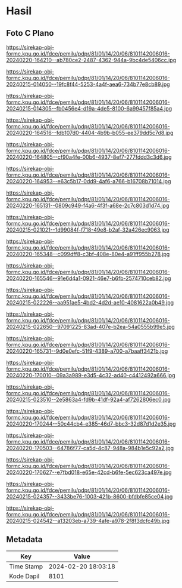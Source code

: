 # Hasil

## Foto C Plano

https://sirekap-obj-formc.kpu.go.id/fdce/pemilu/pdpr/81/01/14/20/06/8101142006016-20240220-164210--ab780ce2-2487-4362-944a-9bc4de5406cc.jpg

https://sirekap-obj-formc.kpu.go.id/fdce/pemilu/pdpr/81/01/14/20/06/8101142006016-20240215-014050--19fc8f44-5253-4a4f-aea6-734b77e8cb89.jpg

https://sirekap-obj-formc.kpu.go.id/fdce/pemilu/pdpr/81/01/14/20/06/8101142006016-20240215-014305--fb0456e4-d19a-4de5-8100-6a99457f85a4.jpg

https://sirekap-obj-formc.kpu.go.id/fdce/pemilu/pdpr/81/01/14/20/06/8101142006016-20240220-164516--fdb107d0-4404-4b9b-b055-ee379dd5c7d8.jpg

https://sirekap-obj-formc.kpu.go.id/fdce/pemilu/pdpr/81/01/14/20/06/8101142006016-20240220-164805--cf90a4fe-00b6-4937-8ef7-277fddd3c3d6.jpg

https://sirekap-obj-formc.kpu.go.id/fdce/pemilu/pdpr/81/01/14/20/06/8101142006016-20240220-164953--e63c5b17-0dd9-4af6-a766-b16708b71014.jpg

https://sirekap-obj-formc.kpu.go.id/fdce/pemilu/pdpr/81/01/14/20/06/8101142006016-20240220-165131--0809c949-f4a6-4f3f-a68e-2c7c803d1d74.jpg

https://sirekap-obj-formc.kpu.go.id/fdce/pemilu/pdpr/81/01/14/20/06/8101142006016-20240215-021021--1d99084f-f718-49e8-b2af-32a426ec9063.jpg

https://sirekap-obj-formc.kpu.go.id/fdce/pemilu/pdpr/81/01/14/20/06/8101142006016-20240220-165348--c099dff8-c3bf-408e-80e4-a91ff955b278.jpg

https://sirekap-obj-formc.kpu.go.id/fdce/pemilu/pdpr/81/01/14/20/06/8101142006016-20240220-165546--91e6d4a1-0921-46e7-b6fb-2574710ceb82.jpg

https://sirekap-obj-formc.kpu.go.id/fdce/pemilu/pdpr/81/01/14/20/06/8101142006016-20240215-022226--aa951ae5-4bd2-4d2d-ae10-4081622a0b49.jpg

https://sirekap-obj-formc.kpu.go.id/fdce/pemilu/pdpr/81/01/14/20/06/8101142006016-20240215-022650--97091225-83ad-407e-b2ea-54a0555b99e5.jpg

https://sirekap-obj-formc.kpu.go.id/fdce/pemilu/pdpr/81/01/14/20/06/8101142006016-20240220-165731--9d0e0efc-51f9-4389-a700-a7baaff3421b.jpg

https://sirekap-obj-formc.kpu.go.id/fdce/pemilu/pdpr/81/01/14/20/06/8101142006016-20240220-170010--09a3a989-e3d5-4c32-ad40-c4412492a666.jpg

https://sirekap-obj-formc.kpu.go.id/fdce/pemilu/pdpr/81/01/14/20/06/8101142006016-20240215-023510--2e5863a4-fd9b-41df-92a4-af7262806ec0.jpg

https://sirekap-obj-formc.kpu.go.id/fdce/pemilu/pdpr/81/01/14/20/06/8101142006016-20240220-170244--50c44cb4-e385-46d7-bbc3-32d87d1d2e35.jpg

https://sirekap-obj-formc.kpu.go.id/fdce/pemilu/pdpr/81/01/14/20/06/8101142006016-20240220-170503--64786f77-ca5d-4c87-948a-984b1e5c92a2.jpg

https://sirekap-obj-formc.kpu.go.id/fdce/pemilu/pdpr/81/01/14/20/06/8101142006016-20240220-170627--e7fbd018-e65e-42cd-b6fe-5ec623ca497e.jpg

https://sirekap-obj-formc.kpu.go.id/fdce/pemilu/pdpr/81/01/14/20/06/8101142006016-20240215-024357--3433be76-1003-421b-8600-bfdbfe85ce04.jpg

https://sirekap-obj-formc.kpu.go.id/fdce/pemilu/pdpr/81/01/14/20/06/8101142006016-20240215-024542--a13203eb-a739-4afe-a978-2f8f3dcfc49b.jpg


## Metadata

| Key        | Value               |
| ---------- | ------------------- |
| Time Stamp | 2024-02-20 18:03:18 |
| Kode Dapil | 8101                |



